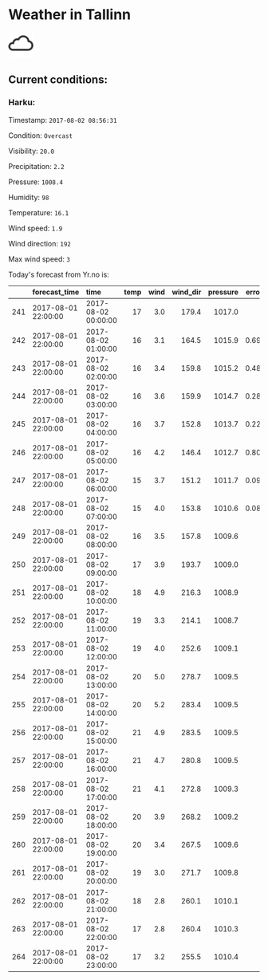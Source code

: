 # Weather in Tallinn 

<img src= 'images/cloud.png' width= '50' /> 

## Current conditions: 

### Harku: 

Timestamp: ``` 2017-08-02 08:56:31 ``` 

Condition: ``` Overcast ``` 

Visibility: ``` 20.0 ``` 

Precipitation: ``` 2.2 ``` 

Pressure: ``` 1008.4 ``` 

Humidity: ``` 98 ``` 

Temperature: ``` 16.1 ``` 

Wind speed: ``` 1.9 ``` 

Wind direction: ``` 192 ``` 

Max wind speed: ``` 3 ``` 


 Today's forecast from Yr.no is: 

|    |forecast_time       |time                | temp| wind| wind_dir| pressure| error_temp|
|:---|:-------------------|:-------------------|----:|----:|--------:|--------:|----------:|
|241 |2017-08-01 22:00:00 |2017-08-02 00:00:00 |   17|  3.0|    179.4|   1017.0|         NA|
|242 |2017-08-01 22:00:00 |2017-08-02 01:00:00 |   16|  3.1|    164.5|   1015.9|  0.6909091|
|243 |2017-08-01 22:00:00 |2017-08-02 02:00:00 |   16|  3.4|    159.8|   1015.2|  0.4896552|
|244 |2017-08-01 22:00:00 |2017-08-02 03:00:00 |   16|  3.6|    159.9|   1014.7|  0.2862069|
|245 |2017-08-01 22:00:00 |2017-08-02 04:00:00 |   16|  3.7|    152.8|   1013.7|  0.2206897|
|246 |2017-08-01 22:00:00 |2017-08-02 05:00:00 |   16|  4.2|    146.4|   1012.7|  0.8066667|
|247 |2017-08-01 22:00:00 |2017-08-02 06:00:00 |   15|  3.7|    151.2|   1011.7|  0.0931034|
|248 |2017-08-01 22:00:00 |2017-08-02 07:00:00 |   15|  4.0|    153.8|   1010.6|  0.0807692|
|249 |2017-08-01 22:00:00 |2017-08-02 08:00:00 |   16|  3.5|    157.8|   1009.6|         NA|
|250 |2017-08-01 22:00:00 |2017-08-02 09:00:00 |   17|  3.9|    193.7|   1009.0|         NA|
|251 |2017-08-01 22:00:00 |2017-08-02 10:00:00 |   18|  4.9|    216.3|   1008.9|         NA|
|252 |2017-08-01 22:00:00 |2017-08-02 11:00:00 |   19|  3.3|    214.1|   1008.7|         NA|
|253 |2017-08-01 22:00:00 |2017-08-02 12:00:00 |   19|  4.0|    252.6|   1009.1|         NA|
|254 |2017-08-01 22:00:00 |2017-08-02 13:00:00 |   20|  5.0|    278.7|   1009.5|         NA|
|255 |2017-08-01 22:00:00 |2017-08-02 14:00:00 |   20|  5.2|    283.4|   1009.5|         NA|
|256 |2017-08-01 22:00:00 |2017-08-02 15:00:00 |   21|  4.9|    283.5|   1009.5|         NA|
|257 |2017-08-01 22:00:00 |2017-08-02 16:00:00 |   21|  4.7|    280.8|   1009.5|         NA|
|258 |2017-08-01 22:00:00 |2017-08-02 17:00:00 |   21|  4.1|    272.8|   1009.3|         NA|
|259 |2017-08-01 22:00:00 |2017-08-02 18:00:00 |   20|  3.9|    268.2|   1009.2|         NA|
|260 |2017-08-01 22:00:00 |2017-08-02 19:00:00 |   20|  3.4|    267.5|   1009.6|         NA|
|261 |2017-08-01 22:00:00 |2017-08-02 20:00:00 |   19|  3.0|    271.7|   1009.8|         NA|
|262 |2017-08-01 22:00:00 |2017-08-02 21:00:00 |   18|  2.8|    260.1|   1010.1|         NA|
|263 |2017-08-01 22:00:00 |2017-08-02 22:00:00 |   17|  2.8|    260.4|   1010.3|         NA|
|264 |2017-08-01 22:00:00 |2017-08-02 23:00:00 |   17|  3.2|    255.5|   1010.4|         NA|
